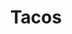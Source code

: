 ---
image: /images/tacos.jpg
title: Tacos
description: |-
    A taco is a traditional Mexican dish consisting of a corn or wheat tortilla folded or rolled around a filling.
price: '3.50'
order: 1
---